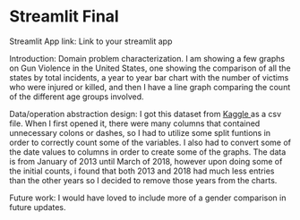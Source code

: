 # Streamlit Final

Streamlit App link: Link to your streamlit app

Introduction: Domain problem characterization.
I am showing a few graphs on Gun Violence in the United States, one showing the comparison of all the states by total incidents, a year to year bar chart with the number of victims who were injured or killed, and then I have a line graph comparing the count of the different age groups involved. 

Data/operation abstraction design:
I got this dataset from [Kaggle ](https://www.kaggle.com/code/duttadebadri/gun-violence-in-usa-insights-forecast) as a csv file. When I first opened it, there were many columns that contained unnecessary colons or dashes, so I had to utilize some split funtions in order to correctly count some of the variables. I also had to convert some of the date values to columns in order to create some of the graphs. The data is from January of 2013 until March of 2018, however upon doing some of the initial counts, i found that both 2013 and 2018 had much less entries than the other years so I decided to remove those years from the charts.

Future work:
I would have loved to include more of a gender comparison in future updates.
